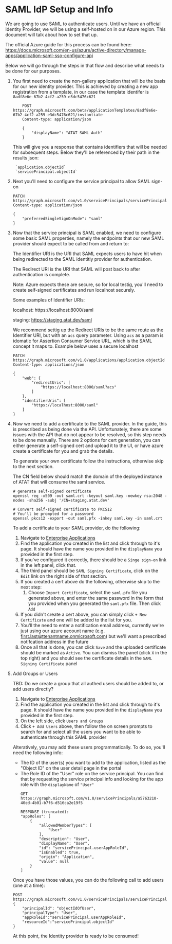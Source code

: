 # SAML IdP Setup and Info

We are going to use SAML to authenticate users. Until we have an official Identity Provider, we will be using a self-hosted on in our Azure region. This document will talk about how to set that up.

The official Azure guide for this process can be found here: https://docs.microsoft.com/en-us/azure/active-directory/manage-apps/application-saml-sso-configure-api

Below we will go through the steps in that flow and describe what needs to be done for our purposes.

1. You first need to create the non-gallery application that will be the basis for our new identity provider. This is achieved by creating a new app registration from a template, in our case the template identifer is `8adf8e6e-67b2-4cf2-a259-e3dc5476c621`
    ```
        POST https://graph.microsoft.com/beta/applicationTemplates/8adf8e6e-67b2-4cf2-a259-e3dc5476c621/instantiate
        Content-type: application/json

        {
            "displayName": "ATAT SAML Auth"
        }
    ```

    This will give you a response that contains identifiers that will be needed for subsequent steps. Below they'll be referenced by their path in the results json:

        `application.objectId`
        `servicePrincipal.objectId`

2. Next you'll need to configure the service principal to allow SAML sign-on
    ```
    PATCH https://graph.microsoft.com/v1.0/servicePrincipals/servicePrincipal.objectId
    Content-type: application/json

    {
        "preferredSingleSignOnMode": "saml"
    }
    ```

3. Now that the service principal is SAML enabled, we need to configure some basic SAML properties, namely the endpoints that our new SAML provider should expect to be called from and return to:

    The Identifier URI is the URI that SAML expects users to have hit when being redirected to the SAML identitiy provider for authentication.

    The Redirect URI is the URI that SAML will post back to after authentication is complete.

    Note: Azure expects these are secure, so for local testig, you'll need to create self-signed certificates and run localhost securely.

    Some examples of Identifier URIs:

    localhost: https://localhost:8000/saml

    staging: https://staging.atat.dev/saml

    We recommend settig up the Redirect URIs to be the same route as the Identifier URI, but with an `acs` query parameter. Using `acs` as a param is idomatic for Assertion Consumer Service URL, which is the SAML concept it maps to. Example below uses a secure localhost

    ```
    PATCH https://graph.microsoft.com/v1.0/applications/application.objectId
    Content-type: applications/json

    {
        "web": {
            "redirectUris": [
                "https://localhost:8000/saml?acs"
            ]
        },
        "identifierUris": [
            "https://localhost:8000/saml"
        ]
    }
    ```

4. Now we need to add a certificate to the SAML provider. In the guide, this is prescribed as being done via the API. Unfortunately, there are some issues with the API that do not appear to be resolved, so this step needs to be done manually. There are 2 options for cert generation, you can either generate a self-signed cert and upload it to the UI, or have azure create a certificate for you and grab the details.

    To generate your own certificate follow the instructions, otherwise skip to the next section.

    The CN field below should match the domain of the deployed instance of ATAT that will consume the saml service.

    ```
    # generate self-signed certificate
    openssl req -x509 -out saml.crt -keyout saml.key -newkey rsa:2048 -nodes -sha256 -subj '/CN=staging.atat.dev'

    # Convert self-signed certificate to PKCS12
    # You'll be prompted for a password
    openssl pkcs12 -export -out saml.pfx -inkey saml.key -in saml.crt
    ```

    To add a certificate to your SAML provider, do the following:

    1. Navigate to [Enterprise Applications](https://portal.azure.com/#blade/Microsoft_AAD_IAM/StartboardApplicationsMenuBlade/AllApps)
    2. Find the application you created in the list and click through to it's page. It should have the name you provided in the `displayName` you provided in the first step.
    3. If you've configured it correctly, there should be a `Singe sign-on` link in the left panel, click that.
    4. The third panel should be `SAML Signing Certificate`, click on the `Edit` link on the right side of that section.
    5. If you created a cert above do the following, otherwise skip to the next step:
       1. Choose `Import Certificate`, select the `saml.pfx` file you generated above, and enter the same password in the form that you provided when you generated the `saml.pfx` file. Then click `Add`
    6. If you didn't create a cert above, you can simply click `+ New Certificate` and one will be added to the list for you.
    7. You'll the need to enter a notification email address, currently we're just using our azure account name (e.g. first.last@ttenantname.onmicrosoft.com) but we'll want a prescribed notifcation address in the future
    8. Once all that is done, you can click `Save` and the uploaded certificate should be marked as `Active`. You can dismiss the panel (click `X` in the top right) and you should see the certificate details in the `SAML Signing Certificate` panel

5. Add Groups or Users

   TBD: Do we create a group that all authed users should be added to, or add users directly?

   1. Navigate to [Enterprise Applications](https://portal.azure.com/#blade/Microsoft_AAD_IAM/StartboardApplicationsMenuBlade/AllApps)
   2. Find the application you created in the list and click through to it's page. It should have the name you provided in the `displayName` you provided in the first step.
   3. On the left side, click `Users and Groups`
   4. Click `+ Add Users` above, then follow the on screen prompts to search for and select all the users you want to be able to authenticate through this SAML provider

    Alteratively, you may add these users programmatically. To do so, you'll need the following info:
     * The ID of the user(s) you want to add to the application, listed as the "Object ID" on the user detail page in the portal
     * The Role ID of the "User" role on the service principal. You can find that by requesting the service principal info and looking for the app role with the `displayName` of `"User"`
        ```
        GET https://graph.microsoft.com/v1.0/servicePrincipals/a5763210-40ed-4b01-b7f6-d516ca2e19f5

        RESPONSE (truncated):
        "appRoles": [
            {
                "allowedMemberTypes": [
                    "User"
                ],
                "description": "User",
                "displayName": "User",
                "id": "servicePrincipal.userAppRoleId",
                "isEnabled": true,
                "origin": "Application",
                "value": null
            }
        ]
        ```

    Once you have those values, you can do the following call to add users (one at a time):

    ```
    POST https://graph.microsoft.com/v1.0/servicePrincipals/servicePrincipal.objectId/appRoleAssignments
    {
        "principalId": "objectIdOfUser",
        "principalType": "User",
        "appRoleId":"servicePrincipal.userAppRoleId",
        "resourceId":"servicePrincipal.objectId"
    }
    ```

    At this point, the Identity provider is ready to be consumed!

